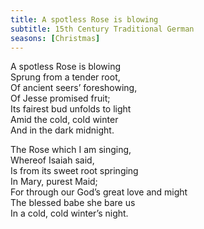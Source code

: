 ```yaml
---
title: A spotless Rose is blowing 
subtitle: 15th Century Traditional German
seasons: [Christmas]
---
```


A spotless Rose is blowing   
Sprung from a tender root,   
Of ancient seers’ foreshowing,   
Of Jesse promised fruit;   
Its fairest bud unfolds to light   
Amid the cold, cold winter   
And in the dark midnight.

The Rose which I am singing,   
Whereof Isaiah said,   
Is from its sweet root springing   
In Mary, purest Maid;   
For through our God’s great love and might   
The blessed babe she bare us   
In a cold, cold winter’s night.
